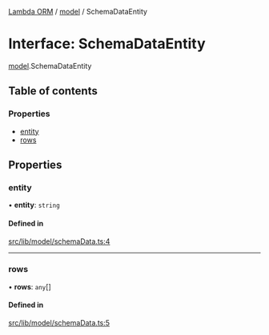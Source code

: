 [Lambda ORM](../README.md) / [model](../modules/model.md) / SchemaDataEntity

# Interface: SchemaDataEntity

[model](../modules/model.md).SchemaDataEntity

## Table of contents

### Properties

- [entity](model.SchemaDataEntity.md#entity)
- [rows](model.SchemaDataEntity.md#rows)

## Properties

### entity

• **entity**: `string`

#### Defined in

[src/lib/model/schemaData.ts:4](https://github.com/FlavioLionelRita/lambda-orm/blob/c5c7261/src/lib/model/schemaData.ts#L4)

___

### rows

• **rows**: `any`[]

#### Defined in

[src/lib/model/schemaData.ts:5](https://github.com/FlavioLionelRita/lambda-orm/blob/c5c7261/src/lib/model/schemaData.ts#L5)
